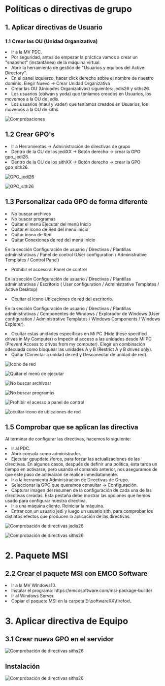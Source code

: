 <h1>Políticas o directivas de grupo </h1>
  <h2>1. Aplicar directivas de Usuario</h2>
    <h3>1.1 Crear las OU (Unidad Organizativa)</h3>
       <li>Ir a la MV PDC. </li>
       <li>Por seguridad, antes de empezar la práctica vamos a crear un "snapshot" (instantánea) de la máquina virtual. </li>
         <li>Abrir la herramienta de gestión de "Usuarios y equipos del Active Directory". </li>
           <li>En el panel izquierzo, hacer click derecho sobre el nombre de nuestro dominio. Elegir Nuevo -> Crear Unidad Organizativa </li>
      <li>      Crear las OU (Unidades Organizativas) siguientes: jedis26 y siths26. </li>
  <li>Los usuarios (obiwan y yoda) que teníamos creados en Usuarios, los movemos a la OU de jedis.</li>
  <li>Los usuarios (maul y vader) que teníamos creados en Usuarios, los movemos a la OU de siths.</li><p></p>
  
  ![Comprobaciones](https://github.com/AbyssC1/idp2122-alejandro/blob/main/Imagenes/T5%20P3/1%20Unidades%20Organizativa%20jedis%20y%20siths.png)
  
  <h2>1.2 Crear GPO's</h2>
  
<li>Ir a Herramientas -> Administración de directivas de grupo </li>
<li>Dentro de la OU de los jediXX -> Botón derecho -> crear la GPO gpo_jedi26. </li>
<li>Dentro de la OU de los sithXX -> Botón derecho -> crear la GPO gpo_sith26. </li><p></p>
  
![GPO_jedi26](https://github.com/AbyssC1/idp2122-alejandro/blob/main/Imagenes/T5%20P3/2%20Creacion%20de%20gpo_jedis.png)


![GPO_sith26](https://github.com/AbyssC1/idp2122-alejandro/blob/main/Imagenes/T5%20P3/3%20Creacion%20de%20gpo_siths.png)


<h2>1.3 Personalizar cada GPO de forma diferente</h2>

<li>No buscar archivos</li>
<li>No buscar programas</li>
<li>Quitar el menú Ejecutar del menú Inicio</li>
<li>Quitar el icono de Red del menú inicio</li>
<li>Quitar icono de Red</li>
<li>Quitar Conexiones de red del menú Inicio</li><p></p>

<p>En la sección Configuración de usuario / Directivas / Plantillas administrativas / Panel de control (User configuration / Administrative Templates / Control Panel)</p>
<li>Prohibir el acceso al Panel de control</li>
<p>En la sección Configuración de usuario / Directivas / Plantillas administrativas / Escritorio ( User configuration / Administrative Templates / Active Desktop)</p>
<li>Ocultar el icono Ubicaciones de red del escritorio.</li>
<p>En la sección Configuración de usuario / Directivas / Plantillas administrativas / Componentes de Windows / Explorador de Windows (User configuration / Administrative Templates / Windows Components / Windows Explorer).</p>
<li>Ocultar estas unidades específicas en Mi PC (Hide these specified drives in My Computer) o Impedir el acceso a las unidades desde Mi PC (Prevent Access to drives from my computer). Elegir un combinación adecuada como bloquear las unidades A y B (Restrict A y B drives only).</li>
<li>Quitar (Conectar a unidad de red y Desconectar de unidad de red).</li><p></p>

![Icono de red](https://github.com/AbyssC1/idp2122-alejandro/blob/main/Imagenes/T5%20P3/4%20Quitar%20icono%20de%20red.png)


![Quitar el menú de ejecutar](https://github.com/AbyssC1/idp2122-alejandro/blob/main/Imagenes/T5%20P3/5%20Quitar%20el%20men%C3%BA%20Ejecutar%20del%20menu%20inicio.png)


![No buscar archivosr](https://github.com/AbyssC1/idp2122-alejandro/blob/main/Imagenes/T5%20P3/7%20No%20buscar%20archivos.png)


![No buscar programas](https://github.com/AbyssC1/idp2122-alejandro/blob/main/Imagenes/T5%20P3/8%20No%20buscar%20programas.png)


![Prohibir el acesso a panel de control](https://github.com/AbyssC1/idp2122-alejandro/blob/main/Imagenes/T5%20P3/9%20prohibir%20el%20acceso%20al%20panel%20de%20control.png)


![ocultar icono de ubicaiones de red](https://github.com/AbyssC1/idp2122-alejandro/blob/main/Imagenes/T5%20P3/10%20Ocultar%20el%20icono%20de%20Ubicaciones%20de%20red%20del%20escritorio.png)
<p> </p>


<h2>1.5 Comprobar que se aplican las directiva</h2>

<p>Al terminar de configurar las directivas, hacemos lo siguiente:</p>

<li>Ir al PDC.</li>
<li>Abrir consola como administrador.</li>
<li>Ejecutar gpupdate /force, para forzar las actualizaciones de las directivas. En algunos casos, después de definir una política, ésta tarda un tiempo en activarse, pero usando el comando anterior, nos aseguramos de que este paso de activación se realice inmediatamente.</li>
<li>Ir a la herramienta Administración de Directivas de Grupo.</li>
<li>Seleccionar la GPO que queremos consultar -> Configuración.</li>
<li>Capturar imagen del resumen de la configuración de cada una de las directivas creadas. Esta pestaña debe mostrar las opciones que hemos usado para configurar nuestra directiva.</li>
<li>Ir a una máquina cliente. Reiniciar la máquina.</li>
<li>Entrar con un usuario jedi y luego un usuario sith, para comprobar los distintos efectos que producen la aplicación de las directivas.</li><p></p>

![Comprobación de directivas jedis26](https://github.com/AbyssC1/idp2122-alejandro/blob/main/Imagenes/T5%20P3/11%20Comprobacion%20%20de%20directivas%20de%20jedis26.png)


![Comprobación de directivas siths26](https://github.com/AbyssC1/idp2122-alejandro/blob/main/Imagenes/T5%20P3/12%20Comprobacion%20de%20directivas%20de%20siths26.png)


<h1>2. Paquete MSI</h1>

<h2>2.2 Crear el paquete MSI con EMCO Software</h2>

<li>Ir a la MV WIndows10.</li>
<li>Instalar el programa: https://emcosoftware.com/msi-package-builder</li>
<li>Ir al Windows Server.</li>
<li>Copiar el paquete MSI en la carpeta E:\softwareXX\firefox\.</li>

<h1>3. Aplicar directiva de Equipo</h1>
<h2>3.1 Crear nueva GPO en el servidor</h2>

![Comprobación de directivas siths26](https://github.com/AbyssC1/idp2122-alejandro/blob/main/Imagenes/T5%20P3/15%20paquete%20msi.png)  

<h2> Instalación </h2>

![Comprobación de directivas siths26](https://github.com/AbyssC1/idp2122-alejandro/blob/main/Imagenes/T5%20P3/16%20instalacion%20de%20firefox%20MSI.png)  

